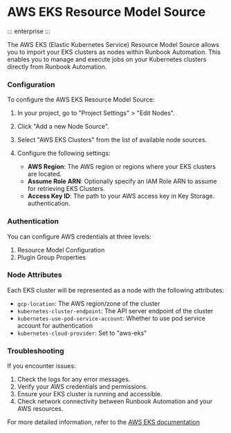 # AWS EKS Resource Model Source

::: enterprise
:::

The AWS EKS (Elastic Kubernetes Service) Resource Model Source allows you to import your EKS clusters as nodes within Runbook Automation. This enables you to manage and execute jobs on your Kubernetes clusters directly from Runbook Automation.

### Configuration

To configure the AWS EKS Resource Model Source:

1. In your project, go to "Project Settings" > "Edit Nodes".
2. Click "Add a new Node Source".
3. Select "AWS EKS Clusters" from the list of available node sources.
4. Configure the following settings:

    - **AWS Region**: The AWS region or regions where your EKS clusters are located.
    - **Assume Role ARN**: Optionally specify an IAM Role ARN to assume for retrieving EKS Clusters.
    - **Access Key ID**: The path to your AWS access key in Key Storage.
      authentication.

### Authentication

You can configure AWS credentials at three levels:

1. Resource Model Configuration
2. Plugin Group Properties

### Node Attributes

Each EKS cluster will be represented as a node with the following attributes:

- `gcp-location`: The AWS region/zone of the cluster
- `kubernetes-cluster-endpoint`: The API server endpoint of the cluster
- `kubernetes-use-pod-service-account`: Whether to use pod service account for authentication
- `kubernetes-cloud-provider`: Set to "aws-eks"

### Troubleshooting

If you encounter issues:

1. Check the logs for any error messages.
2. Verify your AWS credentials and permissions.
3. Ensure your EKS cluster is running and accessible.
4. Check network connectivity between Runbook Automation and your AWS resources.

For more detailed information, refer to the [AWS EKS documentation](https://docs.aws.amazon.com/eks/latest/userguide/what-is-eks.html)